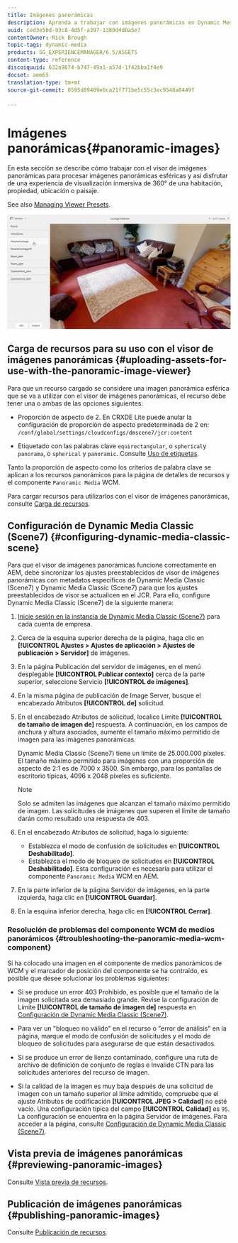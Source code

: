 ```yaml
---
title: Imágenes panorámicas
description: Aprenda a trabajar con imágenes panorámicas en Dynamic Media.
uuid: ced3e5bd-93c8-4d5f-a397-1380d4d0a5e7
contentOwner: Rick Brough
topic-tags: dynamic-media
products: SG_EXPERIENCEMANAGER/6.5/ASSETS
content-type: reference
discoiquuid: 632a9074-b747-49a1-a57d-1f42bba1f4e9
docset: aem65
translation-type: tm+mt
source-git-commit: 0595d89409e0ca21f771be5c55c3ec9548a8449f

---
```



# Imágenes panorámicas{#panoramic-images}

En esta sección se describe cómo trabajar con el visor de imágenes panorámicas para procesar imágenes panorámicas esféricas y así disfrutar de una experiencia de visualización inmersiva de 360° de una habitación, propiedad, ubicación o paisaje.

See also [Managing Viewer Presets](/help/assets/managing-viewer-presets.md).

![panoramic-image2](assets/panoramic-image2.png)

## Carga de recursos para su uso con el visor de imágenes panorámicas {#uploading-assets-for-use-with-the-panoramic-image-viewer}

Para que un recurso cargado se considere una imagen panorámica esférica que se va a utilizar con el visor de imágenes panorámicas, el recurso debe tener una o ambas de las opciones siguientes:

* Proporción de aspecto de 2.
En CRXDE Lite puede anular la configuración de proporción de aspecto predeterminada de 2 en:
   `/conf/global/settings/cloudconfigs/dmscene7/jcr:content`

* Etiquetado con las palabras clave `equirectangular`, o `spherical`y `panorama`, o `spherical` y `panoramic`. Consulte [Uso de etiquetas](/help/sites-authoring/tags.md).

Tanto la proporción de aspecto como los criterios de palabra clave se aplican a los recursos panorámicos para la página de detalles de recursos y el componente `Panoramic Media` WCM.

Para cargar recursos para utilizarlos con el visor de imágenes panorámicas, consulte [Carga de recursos](/help/assets/managing-assets-touch-ui.md#uploading-assets).

## Configuración de Dynamic Media Classic (Scene7) {#configuring-dynamic-media-classic-scene}

Para que el visor de imágenes panorámicas funcione correctamente en AEM, debe sincronizar los ajustes preestablecidos de visor de imágenes panorámicas con metadatos específicos de Dynamic Media Classic (Scene7) y Dynamic Media Classic (Scene7) para que los ajustes preestablecidos de visor se actualicen en el JCR. Para ello, configure Dynamic Media Classic (Scene7) de la siguiente manera:

1. [Inicie sesión en la instancia de Dynamic Media Classic (Scene7)](https://www.adobe.com/marketing-cloud/experience-manager/scene7-login.html) para cada cuenta de empresa.

1. Cerca de la esquina superior derecha de la página, haga clic en **[!UICONTROL Ajustes > Ajustes de aplicación > Ajustes de publicación > Servidor]** de imágenes.
1. En la página Publicación del servidor de imágenes, en el menú desplegable **[!UICONTROL Publicar contexto]** cerca de la parte superior, seleccione Servicio **[!UICONTROL de imágenes]**.

1. En la misma página de publicación de Image Server, busque el encabezado Atributos **[!UICONTROL de]** solicitud.
1. En el encabezado Atributos de solicitud, localice Límite **[!UICONTROL de tamaño de imagen de]** respuesta. A continuación, en los campos de anchura y altura asociados, aumente el tamaño máximo permitido de imagen para las imágenes panorámicas.

   Dynamic Media Classic (Scene7) tiene un límite de 25.000.000 píxeles. El tamaño máximo permitido para imágenes con una proporción de aspecto de 2:1 es de 7000 x 3500. Sin embargo, para las pantallas de escritorio típicas, 4096 x 2048 píxeles es suficiente.

   >[!NOTE]
   >
   >Solo se admiten las imágenes que alcanzan el tamaño máximo permitido de imagen. Las solicitudes de imágenes que superen el límite de tamaño darán como resultado una respuesta de 403.

1. En el encabezado Atributos de solicitud, haga lo siguiente:

   * Establezca el modo de confusión de solicitudes en **[!UICONTROL Deshabilitado]**.
   * Establezca el modo de bloqueo de solicitudes en **[!UICONTROL Deshabilitado]**.
   Esta configuración es necesaria para utilizar el componente `Panoramic Media` WCM en AEM.

1. En la parte inferior de la página Servidor de imágenes, en la parte izquierda, haga clic en **[!UICONTROL Guardar]**.

1. En la esquina inferior derecha, haga clic en **[!UICONTROL Cerrar]**.

### Resolución de problemas del componente WCM de medios panorámicos {#troubleshooting-the-panoramic-media-wcm-component}

Si ha colocado una imagen en el componente de medios panorámicos de WCM y el marcador de posición del componente se ha contraído, es posible que desee solucionar los problemas siguientes:

* Si se produce un error 403 Prohibido, es posible que el tamaño de la imagen solicitada sea demasiado grande. Revise la configuración de Límite **[!UICONTROL de tamaño de imagen de]** respuesta en [Configuración de Dynamic Media Classic (Scene7)](/help/assets/panoramic-images.md#configuring%20dynamic%20media%20classic%20(scene7)).

* Para ver un &quot;bloqueo no válido&quot; en el recurso o &quot;error de análisis&quot; en la página, marque el modo de confusión de solicitudes y el modo de bloqueo de solicitudes para asegurarse de que están desactivados.
* Si se produce un error de lienzo contaminado, configure una ruta de archivo de definición de conjunto de reglas e Invalide CTN para las solicitudes anteriores del recurso de imagen.
* Si la calidad de la imagen es muy baja después de una solicitud de imagen con un tamaño superior al límite admitido, compruebe que el ajuste Atributos de codificación **[!UICONTROL JPEG > Calidad]** no esté vacío. Una configuración típica del campo **[!UICONTROL Calidad]** es `95`. La configuración se encuentra en la página Servidor de imágenes. Para acceder a la página, consulte [Configuración de Dynamic Media Classic (Scene7)](/help/assets/panoramic-images.md#configuring%20dynamic%20media%20classic%20(scene7)).

## Vista previa de imágenes panorámicas {#previewing-panoramic-images}

Consulte [Vista previa de recursos](/help/assets/previewing-assets.md).

## Publicación de imágenes panorámicas {#publishing-panoramic-images}

Consulte [Publicación de recursos](/help/assets/publishing-dynamicmedia-assets.md).
